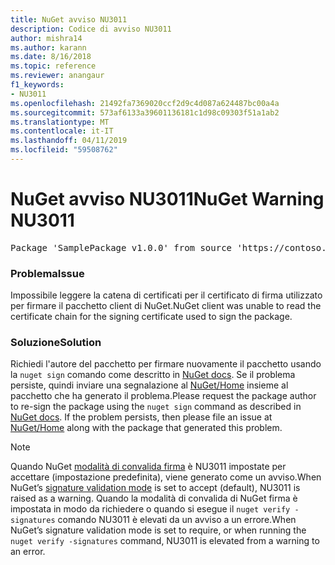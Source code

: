 ```yaml
---
title: NuGet avviso NU3011
description: Codice di avviso NU3011
author: mishra14
ms.author: karann
ms.date: 8/16/2018
ms.topic: reference
ms.reviewer: anangaur
f1_keywords:
- NU3011
ms.openlocfilehash: 21492fa7369020ccf2d9c4d087a624487bc00a4a
ms.sourcegitcommit: 573af6133a39601136181c1d98c09303f51a1ab2
ms.translationtype: MT
ms.contentlocale: it-IT
ms.lasthandoff: 04/11/2019
ms.locfileid: "59508762"
---
```

# <a name="nuget-warning-nu3011"></a><span data-ttu-id="9d7c9-103">NuGet avviso NU3011</span><span class="sxs-lookup"><span data-stu-id="9d7c9-103">NuGet Warning NU3011</span></span>

<pre>Package 'SamplePackage v1.0.0' from source 'https://contoso.com/index.json': The primary signature is invalid.</pre>

### <a name="issue"></a><span data-ttu-id="9d7c9-104">Problema</span><span class="sxs-lookup"><span data-stu-id="9d7c9-104">Issue</span></span>

<span data-ttu-id="9d7c9-105">Impossibile leggere la catena di certificati per il certificato di firma utilizzato per firmare il pacchetto client di NuGet.</span><span class="sxs-lookup"><span data-stu-id="9d7c9-105">NuGet client was unable to read the certificate chain for the signing certificate used to sign the package.</span></span>


### <a name="solution"></a><span data-ttu-id="9d7c9-106">Soluzione</span><span class="sxs-lookup"><span data-stu-id="9d7c9-106">Solution</span></span>

<span data-ttu-id="9d7c9-107">Richiedi l'autore del pacchetto per firmare nuovamente il pacchetto usando la `nuget sign` comando come descritto in [NuGet docs](https://docs.microsoft.com/en-us/nuget/create-packages/sign-a-package). Se il problema persiste, quindi inviare una segnalazione al [NuGet/Home](https://github.com/NuGet/Home/issues) insieme al pacchetto che ha generato il problema.</span><span class="sxs-lookup"><span data-stu-id="9d7c9-107">Please request the package author to re-sign the package using the `nuget sign` command as described in [NuGet docs](https://docs.microsoft.com/en-us/nuget/create-packages/sign-a-package). If the problem persists, then please file an issue at [NuGet/Home](https://github.com/NuGet/Home/issues) along with the package that generated this problem.</span></span>


> [!Note]
> <span data-ttu-id="9d7c9-108">Quando NuGet [modalità di convalida firma](https://docs.microsoft.com/en-us/nuget/consume-packages/installing-signed-packages#configure-package-signature-requirements) è NU3011 impostate per accettare (impostazione predefinita), viene generato come un avviso.</span><span class="sxs-lookup"><span data-stu-id="9d7c9-108">When NuGet’s [signature validation mode](https://docs.microsoft.com/en-us/nuget/consume-packages/installing-signed-packages#configure-package-signature-requirements) is set to accept (default), NU3011 is raised as a warning.</span></span> <span data-ttu-id="9d7c9-109">Quando la modalità di convalida di NuGet firma è impostata in modo da richiedere o quando si esegue il `nuget verify -signatures` comando NU3011 è elevati da un avviso a un errore.</span><span class="sxs-lookup"><span data-stu-id="9d7c9-109">When NuGet’s signature validation mode is set to require, or when running the `nuget verify -signatures` command, NU3011 is elevated from a warning to an error.</span></span> 

